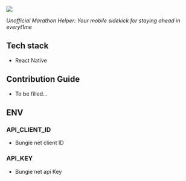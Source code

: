 ![](https://i.ibb.co/SPVSnCy/Marathoner-logo.png)

_Unofficial Marathon Helper: Your mobile sidekick for staying ahead in everyt1me_

## Tech stack

-   React Native

## Contribution Guide

-   To be filled...

## ENV

### API_CLIENT_ID

-   Bungie net client ID

### API_KEY

-   Bungie net api Key

